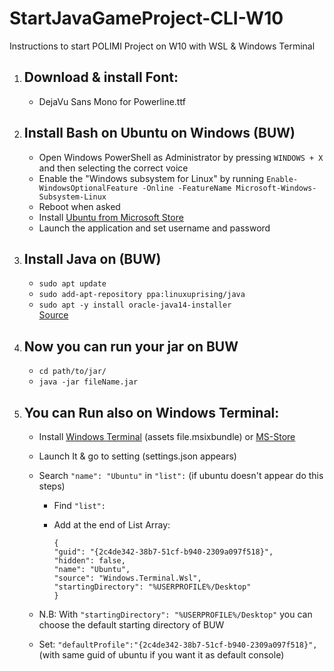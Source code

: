 # StartJavaGameProject-CLI-W10
Instructions to start POLIMI Project on W10 with WSL &amp; Windows Terminal

1. ## Download & install Font:
	* DejaVu Sans Mono for Powerline.ttf

2. ## Install Bash on Ubuntu on Windows (BUW)
	* Open Windows PowerShell as Administrator by pressing ```WINDOWS + X``` and then selecting the correct voice
	* Enable the "Windows subsystem for Linux" by running ```Enable-WindowsOptionalFeature -Online -FeatureName Microsoft-Windows-Subsystem-Linux```
	* Reboot when asked
	* Install [Ubuntu from Microsoft Store](https://www.microsoft.com/store/p/ubuntu/9nblggh4msv6)
	* Launch the application and set username and password
  
3. ## Install Java on (BUW)
  	* ```sudo apt update```
  	* ```sudo add-apt-repository ppa:linuxuprising/java```
  	* ```sudo apt -y install oracle-java14-installer```
  	<br>[Source](https://computingforgeeks.com/how-to-install-java-14-on-ubuntu-debian/)
  
4. ## Now you can run your jar on BUW
  	* ```cd path/to/jar/```
  	* ```java -jar fileName.jar```
  
5. ## You can Run also on Windows Terminal:
  	* Install [Windows Terminal](https://github.com/microsoft/terminal/releases) (assets file.msixbundle)
	or [MS-Store](https://www.microsoft.com/store/productId/9N0DX20HK701)
  
  	* Launch It & go to setting (settings.json appears)
  	* Search ```"name": "Ubuntu"``` in ```"list":``` (if ubuntu doesn't appear do this steps)<br>
		* Find ```"list":```<br>
    
		* Add at the end of List Array:
		    ```
		    {
			"guid": "{2c4de342-38b7-51cf-b940-2309a097f518}",
			"hidden": false,
			"name": "Ubuntu",
			"source": "Windows.Terminal.Wsl",
			"startingDirectory": "%USERPROFILE%/Desktop"
		    }
		    ```
      
  	* N.B: With ```"startingDirectory": "%USERPROFILE%/Desktop"``` you can choose the default starting directory of BUW
  	* Set: ``` "defaultProfile":"{2c4de342-38b7-51cf-b940-2309a097f518}", ``` (with same guid of ubuntu if you want it as default console)

